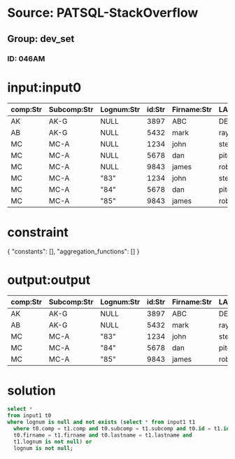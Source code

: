 # Source: PATSQL-StackOverflow
## Group: dev_set
### ID: 046AM

# input:input0

| comp:Str | Subcomp:Str | Lognum:Str | id:Str | Firname:Str | LAstname:Str |
|---|---|---|---|---|---|
| AK | AK-G | NULL | 3897 | ABC | DEF |
| AB | AK-G | NULL | 5432 | mark | ray |
| MC | MC-A | NULL | 1234 | john | steve |
| MC | MC-A | NULL | 5678 | dan | pitcher |
| MC | MC-A | NULL | 9843 | james | robin |
| MC | MC-A | "83" | 1234 | john | steve |
| MC | MC-A | "84" | 5678 | dan | pitcher |
| MC | MC-A | "85" | 9843 | james | robin |

# constraint

{
  "constants": [],
  "aggregation_functions": []
}

# output:output

| comp:Str | Subcomp:Str | Lognum:Str | id:Str | Firname:Str | LAstname:Str |
|---|---|---|---|---|---|
| AK | AK-G | NULL | 3897 | ABC | DEF |
| AB | AK-G | NULL | 5432 | mark | ray |
| MC | MC-A | "83" | 1234 | john | steve |
| MC | MC-A | "84" | 5678 | dan | pitcher |
| MC | MC-A | "85" | 9843 | james | robin |

# solution

```sql
select *
from input1 t0
where lognum is null and not exists (select * from input1 t1
  where t0.comp = t1.comp and t0.subcomp = t1.subcomp and t0.id = t1.id and
  t0.firname = t1.firname and t0.lastname = t1.lastname and
  t1.lognum is not null) or
  lognum is not null;
```
